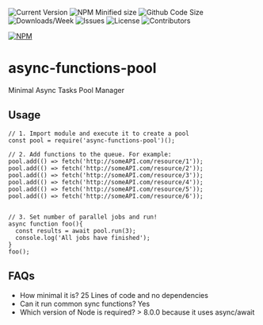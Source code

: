 ![Current Version](https://img.shields.io/npm/v/async-functions-pool.svg)
![NPM Minified size](https://img.shields.io/bundlephobia/min/async-functions-pool.svg)
![Github Code Size](https://img.shields.io/github/languages/code-size/wjsc/async-functions-pool.svg)
![Downloads/Week](https://img.shields.io/npm/dw/async-functions-pool.svg)
![Issues](https://img.shields.io/github/issues/wjsc/async-functions-pool.svg)
![License](https://img.shields.io/github/license/wjsc/async-functions-pool.svg)
![Contributors](https://img.shields.io/github/contributors/wjsc/async-functions-pool.svg)

[![NPM](https://nodei.co/npm/async-functions-pool.png)](https://nodei.co/npm/async-functions-pool)

# async-functions-pool
Minimal Async Tasks Pool Manager

## Usage
```
// 1. Import module and execute it to create a pool
const pool = require('async-functions-pool')();

// 2. Add functions to the queue. For example:
pool.add(() => fetch('http://someAPI.com/resource/1'));
pool.add(() => fetch('http://someAPI.com/resource/2'));
pool.add(() => fetch('http://someAPI.com/resource/3'));
pool.add(() => fetch('http://someAPI.com/resource/4'));
pool.add(() => fetch('http://someAPI.com/resource/5'));
pool.add(() => fetch('http://someAPI.com/resource/6'));


// 3. Set number of parallel jobs and run!
async function foo(){
  const results = await pool.run(3);
  console.log('All jobs have finished');
}
foo();
```

## FAQs

- How minimal it is? 25 Lines of code and no dependencies
- Can it run common sync functions? Yes
- Which version of Node is required? > 8.0.0 because it uses async/await
